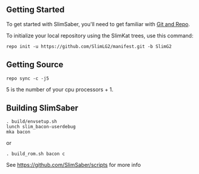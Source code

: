 
Getting Started
---------------

To get started with SlimSaber, you'll need to get familiar with
[Git and Repo](http://source.android.com/download/using-repo).

To initialize your local repository using the SlimKat trees, use this command:

	repo init -u https://github.com/SlimLG2/manifest.git -b SlimG2


Getting Source
--------------

	repo sync -c -j5

5 is the number of your cpu processors + 1.


Building SlimSaber
------------------

	. build/envsetup.sh
	lunch slim_bacon-userdebug
	mka bacon

or

	. build_rom.sh bacon c

See https://github.com/SlimSaber/scripts for more info
